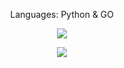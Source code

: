<p align="center">Languages: Python & GO</p>

<p align="center">
  <img src="https://github-readme-stats.vercel.app/api/?username=KryptonK&title_color=0&text_color=4F8CC9&show_icons=true&bg_color=00000000&hide_border=false&icon_color=4F8CC9&hide_title=true&count_private=true" />
</p>

<p align="center">
  <img src="https://discord.c99.nl/widget/theme-3/884654862636298281.png" />
</p>

